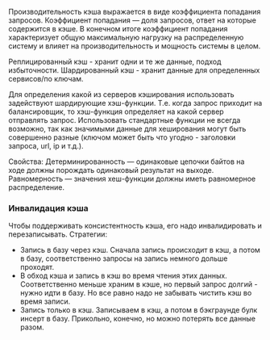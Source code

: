 Производительность кэша выражается в виде коэффициента попадания запросов. Коэффициент попадания — доля запросов, ответ на которые содержится в кэше. В конечном итоге коэффициент попадания характеризует общую максимальную нагрузку на распределенную систему и влияет на производительность и мощность системы в целом.

Реплицированный кэш - хранит одни и те же данные, подход избыточности. Шардированный кэш - хранит данные для определенных сервисов/по ключам.

Для определения какой из серверов кэширования использовать задействуют шардирующие хэш-функции. Т.е. когда запрос приходит на балансировщик, то хэш-функция определяет на какой сервер отправлять запрос. Использовать стандартные функции не всегда возможно, так как значимыми данные для хеширования могут быть совершенно разные (ключом может быть что угодно - заголовки запроса, url, ip и т.д.).

Свойства:
Детерминированность — одинаковые цепочки байтов на ходе должны порождать одинаковый результат на выходе.
Равномерность — значения хеш-функции должны иметь равномерное распределение.

### Инвалидация кэша
Чтобы поддерживать консистентность кэша, его надо инвалидировать и перезаписывать. Стратегии:
 - Запись в базу через кэш. Сначала запись происходит в кэш, а потом в базу, соответственно запросы на запись немного дольше проходят.
 - В обход кэша и запись в кэш во время чтения этих данных. Соответственно меньше храним в кэше, но первый запрос долгий - нужно идти в базу. Но все равно надо не забывать чистить кэш во время записи.
 - Запись только в кэш. Записываем в кэш, а потом в бэкграунде булк инсерт в базу. Прикольно, конечно, но можно потерять все данные разом.